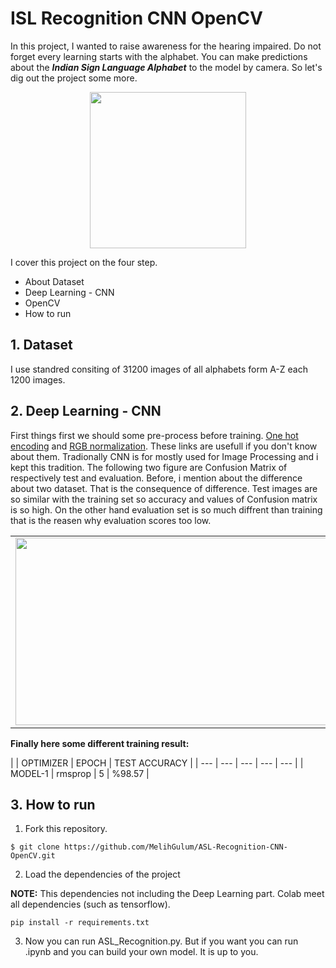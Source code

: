 # ISL Recognition CNN OpenCV

   In this project, I wanted to raise awareness for the hearing impaired. Do not forget every learning starts with the alphabet. You can make predictions about the ***Indian Sign Language Alphabet*** to the model by camera. So let's dig out the project some more.

<p align="center">
<img src="https://user-images.githubusercontent.com/81585804/168675071-f64e8df6-d62c-42af-a44b-7b554d3212cf.png" width="250" height="250">
</p>


I cover this project on the four step.
* About Dataset
* Deep Learning - CNN
* OpenCV
* How to run

## 1. Dataset
I use standred consiting of 31200 images of all alphabets form A-Z each 1200 images.

## 2. Deep Learning - CNN
First things first we should some pre-process before training. [One hot encoding](https://scikit-learn.org/stable/modules/generated/sklearn.preprocessing.OneHotEncoder.html) and [RGB normalization](https://akash0x53.github.io/blog/2013/04/29/RGB-Normalization/). These links are usefull if you don't know about them. Tradionally CNN is for mostly used for Image Processing and i kept this tradition. The following two figure are Confusion Matrix of respectively test and evaluation.  Before, i mention about the difference about two dataset.  That is the consequence of difference. Test images are so similar with the training set so accuracy and values of Confusion matrix is so high.  On the other hand evaluation set is so much diffrent than training that is the reasen why evaluation scores too low.


|  |  |   
| --- | --- |
| <img src="https://user-images.githubusercontent.com/81585804/168676983-3094ac59-9b7b-4f6e-97f2-3908624eae0c.png" width="500" height="300">| <img src="https://user-images.githubusercontent.com/81585804/168677085-43356f35-aed3-4e2d-b010-cec958e7a4d3.png" width="500" height="300">| %99.609 | %40.46 |


**Finally here some different training result:**

| | OPTIMIZER | EPOCH | TEST ACCURACY |
| --- | --- | --- | --- | --- |
| MODEL-1 | rmsprop | 5 | %98.57 |



## 3. How to run 


1. Fork this repository.
 ```console
$ git clone https://github.com/MelihGulum/ASL-Recognition-CNN-OpenCV.git
```

2. Load the dependencies of the project

**NOTE:** This dependencies not including the Deep Learning part. Colab meet all dependencies (such as tensorflow).

 ```console
pip install -r requirements.txt
```

3. Now you can run ASL_Recognition.py. But if you want you can run .ipynb and you can build your own model. It is up to you. 
